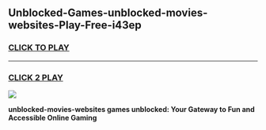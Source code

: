 
## Unblocked-Games-unblocked-movies-websites-Play-Free-i43ep
<h3>
<a href="https://premium76.site?title=unblocked-movies-websites&ref=18A1">CLICK TO PLAY</a></h3>
<hr>

<h3>
<a href="https://premium76.site?title=unblocked-movies-websites&ref=18A1">CLICK 2 PLAY</a>
  
</h3>

<a href="https://premium76.site?title=unblocked-movies-websites&ref=18A1"><img src="https://clearcache.store/games.png"></a>


**unblocked-movies-websites games unblocked: Your Gateway to Fun and Accessible Online Gaming**
